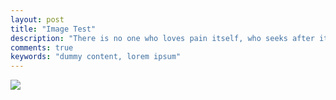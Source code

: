 ```yaml
---
layout: post
title: "Image Test"
description: "There is no one who loves pain itself, who seeks after it and wants to have it, simply because it is pain..."
comments: true
keywords: "dummy content, lorem ipsum"
---
```

<img src="/ThumbsUp.png">
